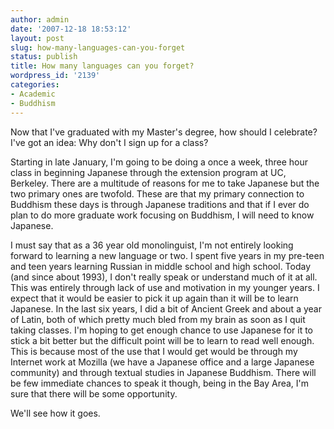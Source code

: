 ```yaml
---
author: admin
date: '2007-12-18 18:53:12'
layout: post
slug: how-many-languages-can-you-forget
status: publish
title: How many languages can you forget?
wordpress_id: '2139'
categories:
- Academic
- Buddhism
---
```

Now that I've graduated with my Master's degree, how should I celebrate? I've got an idea: Why don't I sign up for a class?

Starting in late January, I'm going to be doing a once a week, three hour class in beginning Japanese through the extension program at UC, Berkeley. There are a multitude of reasons for me to take Japanese but the two primary ones are twofold. These are that my primary connection to Buddhism these days is through Japanese traditions and that if I ever do plan to do more graduate work focusing on Buddhism, I will need to know Japanese. 

I must say that as a 36 year old monolinguist, I'm not entirely looking forward to learning a new language or two. I spent five years in my pre-teen and teen years learning Russian in middle school and high school. Today (and since about 1993), I don't really speak or understand much of it at all. This was entirely through lack of use and motivation in my younger years. I expect that it would be easier to pick it up again than it will be to learn Japanese. In the last six years, I did a bit of Ancient Greek and about a year of Latin, both of which pretty much bled from my brain as soon as I quit taking classes. I'm hoping to get enough chance to use Japanese for it to stick a bit better but the difficult point will be to learn to read well enough. This is because most of the use that I would get would be through my Internet work at Mozilla (we have a Japanese office and a large Japanese community) and through textual studies in Japanese Buddhism. There will be few immediate chances to speak it though, being in the Bay Area, I'm sure that there will be some opportunity.

We'll see how it goes.
